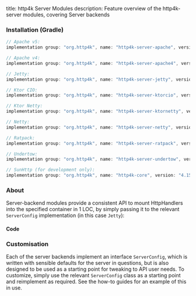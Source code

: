 title: http4k Server Modules
description: Feature overview of the http4k-server modules, covering Server backends

### Installation (Gradle)

```groovy
// Apache v5: 
implementation group: "org.http4k", name: "http4k-server-apache", version: "4.15.0.0"

// Apache v4: 
implementation group: "org.http4k", name: "http4k-server-apache4", version: "4.15.0.0"

// Jetty: 
implementation group: "org.http4k", name: "http4k-server-jetty", version: "4.15.0.0"

// Ktor CIO: 
implementation group: "org.http4k", name: "http4k-server-ktorcio", version: "4.15.0.0"

// Ktor Netty: 
implementation group: "org.http4k", name: "http4k-server-ktornetty", version: "4.15.0.0"

// Netty: 
implementation group: "org.http4k", name: "http4k-server-netty", version: "4.15.0.0"

// Ratpack: 
implementation group: "org.http4k", name: "http4k-server-ratpack", version: "4.15.0.0"

// Undertow: 
implementation group: "org.http4k", name: "http4k-server-undertow", version: "4.15.0.0"

// SunHttp (for development only): 
implementation group: "org.http4k", name: "http4k-core", version: "4.15.0.0"
```

### About
Server-backend modules provide a consistent API to mount HttpHandlers into the specified container in 1 LOC, by 
simply passing it to the relevant `ServerConfig` implementation (in this case `Jetty`):

#### Code [<img class="octocat"/>](https://github.com/http4k/http4k/blob/master/src/docs/guide/reference/servers/example_http.kt)

<script src="https://gist-it.appspot.com/https://github.com/http4k/http4k/blob/master/src/docs/guide/reference/servers/example_http.kt"></script>

### Customisation
Each of the server backends implement an interface `ServerConfig`, which is written with sensible defaults for the server in questions, 
but is also designed to be used as a starting point for tweaking to API user needs. To customize, simply use the relevant `ServerConfig` 
class as a starting point and reimplement as required. See the how-to guides for an example of this in use.
